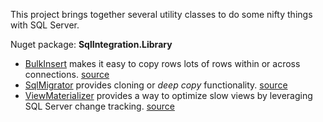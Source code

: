 This project brings together several utility classes to do some nifty things with SQL Server.

Nuget package: **SqlIntegration.Library**

- [BulkInsert](https://github.com/adamosoftware/SqlIntegration/wiki/Using-BulkInsert) makes it easy to copy rows lots of rows within or across connections. [source](https://github.com/adamosoftware/SqlIntegration/blob/master/SqlIntegration.Library/BulkInsert.cs)
- [SqlMigrator](https://github.com/adamosoftware/SqlIntegration/wiki/Using-SqlMigrator) provides cloning or *deep copy* functionality. [source](https://github.com/adamosoftware/SqlIntegration/blob/master/SqlIntegration.Library/SqlMigrator.cs)
- [ViewMaterializer](https://github.com/adamosoftware/SqlIntegration/wiki/Using-ViewMaterializer) provides a way to optimize slow views by leveraging SQL Server change tracking. [source](https://github.com/adamosoftware/SqlIntegration/blob/master/SqlIntegration.Library/ViewMaterializer.cs)
